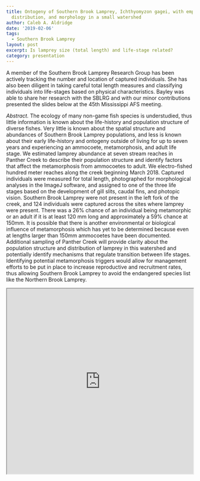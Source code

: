 ```yaml
---
title: Ontogeny of Southern Brook Lamprey, Ichthyomyzon gagei, with emphasis on abundance,
  distribution, and morphology in a small watershed
author: Caleb A. Aldridge
date: '2019-02-06'
tags:
  - Southern Brook Lamprey
layout: post
excerpt: Is lamprey size (total length) and life-stage related?
category: presentation
---
```


A member of the Southern Brook Lamprey Research Group has been actively tracking the number and location of captured individuals. She has also been diligent in taking careful total length measures and classifying individuals into life-stages based on physical characteristics. Bayley was able to share her research with the SBLRG and with our minor contributions presented the slides below at the 45th Mississippi AFS meeting.

*Abstract.* The ecology of many non-game fish species is understudied, thus little information is known about the life-history and population structure of diverse fishes. Very little is known about the spatial structure and abundances of Southern Brook Lamprey populations, and less is known about their early life-history and ontogeny outside of living for up to seven years and experiencing an ammocoete, metamorphosis, and adult life stage. We estimated lamprey abundance at seven stream reaches in Panther Creek to describe their population structure and identify factors that affect the metamorphosis from ammocoetes to adult. We electro-fished hundred meter reaches along the creek beginning March 2018. Captured individuals were measured for total length, photographed for morphological analyses in the ImageJ software, and assigned to one of the three life stages based on the development of gill slits, caudal fins, and photopic vision. Southern Brook Lamprey were not present in the left fork of the creek, and 124 individuals were captured across the sites where lamprey were present. There was a 26% chance of an individual being metamorphic or an adult if it is at least 120 mm long and approximately a 59% chance at 150mm. It is possible that there is another environmental or biological influence of metamorphosis which has yet to be determined because even at lengths larger than 150mm ammocoetes have been documented. Additional sampling of Panther Creek will provide clarity about the population structure and distribution of lamprey in this watershed and potentially identify mechanisms that regulate transition between life stages. Identifying potential metamorphosis triggers would allow for management efforts to be put in place to increase reproductive and recruitment rates, thus allowing Southern Brook Lamprey to avoid the endangered species list like the Northern Brook Lamprey.

<iframe src="https://docs.google.com/gview?url=https://github.com/AldridgeCaleb/aldridgecaleb.github.io/raw/master/docs/Bayley-Wilmoth-MSAFS-Presentation-V2.pdf&embedded=true" width="100%" height="500px" frameborder="1"></iframe>